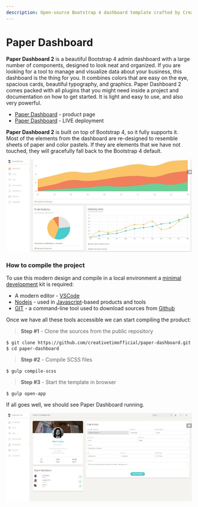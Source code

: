 ```yaml
---
description: Open-source Bootstrap 4 dashboard template crafted by Creative-Tim
---
```


# Paper Dashboard

**Paper Dashboard 2** is a beautiful Bootstrap 4 admin dashboard with a large number of components, designed to look neat and organized. If you are looking for a tool to manage and visualize data about your business, this dashboard is the thing for you. It combines colors that are easy on the eye, spacious cards, beautiful typography, and graphics. Paper Dashboard 2 comes packed with all plugins that you might need inside a project and documentation on how to get started. It is light and easy to use, and also very powerful.

* [Paper Dashboard](https://bit.ly/3ol6Tg3) - product page
* [Paper Dashboard](https://bit.ly/3eNrlmU) - LIVE deployment

**Paper Dashboard 2** is built on top of Bootstrap 4, so it fully supports it. Most of the elements from the dashboard are re-designed to resemble sheets of paper and color pastels. If they are elements that we have not touched, they will gracefully fall back to the Bootstrap 4 default.

![Paper Dashboard - Open-source Dashboard.](../../.gitbook/assets/paper-dashboard.jpg)



### How to compile the project

To use this modern design and compile in a local environment a [minimal development](../tutorials/minimal-programming-kit.md) kit is required:

* A modern editor - [VSCode](https://code.visualstudio.com)
* [Nodejs](https://nodejs.org/en/) - used in [Javascript](https://developer.mozilla.org/en-US/docs/Web/JavaScript)-based products and tools&#x20;
* [GIT](https://git-scm.com) - a command-line tool used to download sources from [Github](https://github.com)

Once we have all these tools accessible we can start compiling the product:

> **Step #1** - Clone the sources from the public repository

```
$ git clone https://github.com/creativetimofficial/paper-dashboard.git
$ cd paper-dashboard
```

> **Step #2** - Compile SCSS files&#x20;

```
$ gulp compile-scss
```

> **Step #3** - Start the template in browser

```
$ gulp open-app
```

If all goes well, we should see Paper Dashboard running.

![Paper Dashboard - User Profile Page. ](../../.gitbook/assets/paper-dashboard-user-profile.jpg)
